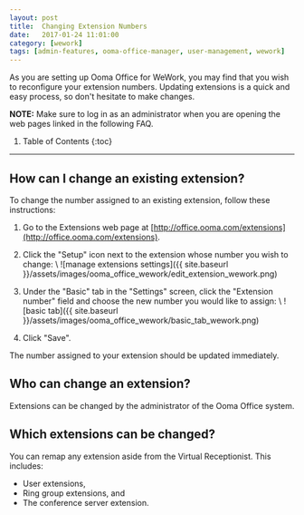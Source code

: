 ```yaml
---
layout: post
title:  Changing Extension Numbers
date:   2017-01-24 11:01:00
category: [wework]
tags: [admin-features, ooma-office-manager, user-management, wework]
---
```


As you are setting up Ooma Office for WeWork, you may find that you wish to reconfigure your extension numbers. Updating extensions is a quick and easy process, so don't hesitate to make changes.

**NOTE:** Make sure to log in as an administrator when you are opening the web pages linked in the following FAQ.

1. Table of Contents
{:toc}
* * *

## How can I change an existing extension?

To change the number assigned to an existing extension, follow these instructions:

1. Go to the Extensions web page at [http://office.ooma.com/extensions](http://office.ooma.com/extensions).
2. Click the "Setup" icon next to the extension whose number you wish to change: \\
   ![manage extensions settings]({{ site.baseurl }}/assets/images/ooma_office_wework/edit_extension_wework.png)

3. Under the "Basic" tab in the "Settings" screen, click the "Extension number" field and choose the new number you would like to assign: \\
   ![basic tab]({{ site.baseurl }}/assets/images/ooma_office_wework/basic_tab_wework.png)

4. Click "Save".

The number assigned to your extension should be updated immediately.

## Who can change an extension?

Extensions can be changed by the administrator of the Ooma Office system.

## Which extensions can be changed?

You can remap any extension aside from the Virtual Receptionist. This includes:

* User extensions,
* Ring group extensions, and
* The conference server extension.